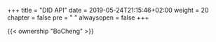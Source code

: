 +++
title = "DID API"
date = 2019-05-24T21:15:46+02:00
weight = 20
chapter = false
pre = "<i class='fa ela-page'></i> "
alwaysopen = false
+++

{{< ownership "BoCheng" >}}
